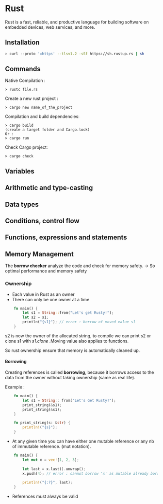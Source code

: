 # Rust

Rust is a fast, reliable, and productive language for building software on embedded devices, web services, and more.

## Installation

```bash
> curl --proto '=https' --tlsv1.2 -sSf https://sh.rustup.rs | sh
``` 

## Commands

Native Compilation :
```
> rustc file.rs
```

Create a new rust project : 
```
> cargo new name_of_the_project
```

Compilation and build dependencies:
```
> cargo build
(create a target folder and Cargo.lock)
Or :
> cargo run
```

Check Cargo project:
```
> cargo check
```

## Variables


## Arithmetic and type-casting


## Data types


## Conditions, control flow


## Functions, expressions and statements



## Memory Management

The **borrow checker** analyze the code and check for memory safety.
-> So optimal performance and memory safety

### Ownership

- Each value in Rust as an owner
- There can only be one owner at a time

```Rust
    fn main() {
        let s1 = String::from("Let's get Rusty!");
        let s2 = s1;
        println("{s1}"); // error : borrow of moved value s1
    }
```
s2 is now the owner of the allocated string, to compile we can print s2 or clone s1
with *s1.clone* .Moving value also applies to functions. 

So rust ownership ensure that memory is automatically cleaned up.


#### Borrowing

Creating references is called **borrowing**, because it borrows access to the
data from the owner without taking ownership (same as real life).

Example :

```Rust
    fn main() {
        let s1 = String:: from("Let's Get Rusty!");
        print_string(&s1);
        print_string(&s1);
    }

    fn print_string(s: &str) {
        println!("{s}");
    }
```

- At any given time you can have either one mutable reference or any nb of 
immutable reference. (mut notation).


```Rust
    fn main() {
        let mut x = vec![1, 2, 3];
        
        let last = x.last().unwrap();
        x.push(4); // error : cannot borrow 'x' as mutable already borrowed as immutable
        
        println!("{:?}", last);
    }
```

- References must always be valid 




